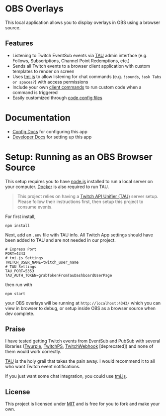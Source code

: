 # OBS Overlays

This local application allows you to display overlays in OBS using a browser source. 

## Features

- Listening to Twitch EventSub events via [TAU](https://github.com/Team-TAU/tau) admin interface (e.g. Follows, Subscriptions, Channel Point Redemptions, etc.)
- Sends all Twitch events to a browser client application with custom templates to render on screen
- Uses [tmi.js](https://tmijs.com/) to allow listening for chat commands (e.g. `!sounds`, `!ask Tabs or spaces?`) with access permissions
- Include your own [client commands](./DEV.md#Client+Commands) to run custom code when a command is triggered
- Easily customized through [code config files](./CONFIG.md)

# Documentation

- [Config Docs](./CONFIG.md) for configuring this app
- [Developer Docs](./DEV.md) for setting up this app

# Setup: Running as an OBS Browser Source

This setup requires you to have [node.js](https://nodejs.org/) installed to run a local server on your computer. [Docker](https://www.docker.com/) is also required to run TAU.

> This project relies on having a [Twitch API Unifier (TAU)](https://github.com/Team-TAU/tau) server setup. Please follow their instructions first, then setup this project to consume events.

For first install,

```
npm install
```

Next, add an `.env` file with TAU info. All Twitch App settings should have been added to TAU and are not needed in our project.

```
# Express Port
PORT=4343
# tmi.js Settings
TWITCH_USER_NAME=twitch_user_name
# TAU Settings
TAU_PORT=5353
TAU_AUTH_TOKEN=grabTokenFromTauDashboardUserPage
```

then run with

```
npm start
```

your OBS overlays will be running at `http://localhost:4343/` which you can view in browser to debug, or setup inside OBS as a browser source when dev complete.

## Praise

I have tested getting Twitch events from EventSub and PubSub with several libraries ([Twurple](https://twurple.js.org/), [TwitchPS](https://www.npmjs.com/package/twitchps), [TwitchWebhook](https://www.npmjs.com/package/twitch-webhook) \[deprecated\]) and none of them would work correctly.

[TAU](https://github.com/Team-TAU/tau) is the holy grail that takes the pain away. I would recommend it to all who want Twitch event notifications.

If you just want some chat integration, you could use [tmi.js](https://tmijs.com/).

## License

This project is licensed under [MIT](LICENSE) and is free for you to fork and make your own.